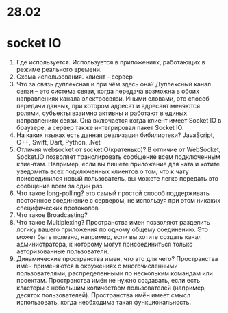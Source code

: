 # 28.02
# socket IO
1. Где используется. 
Используется в приложениях, работающих в режиме реального времени.
2. Схема использования.
клиент - сервер
4. Что за связь дуплексная и при чём здесь она?
Дуплексный канал связи – это система связи, когда передача возможна в обоих направлениях канала электросвязи. Иными словами, это способ передачи данных, при котором адресат и адресант меняются ролями, субъекты взаимно активны и работают в единых направлениях связи. Она включается когда клиент имеет Socket IO в браузере, а сервер также интегрировал пакет Socket IO.
4. На каких языках есть данная реализация бибилиотеки? 
JavaScript, C++, Swift, Dart, Python, .Net
5. Отличия websocket от socketIO(кратенько)?
В отличие от WebSocket, Socket.IO позволяет транслировать сообщение всем подключенным клиентам. Например, если вы пишете приложение для чата и хотите уведомить всех подключенных клиентов о том, что к чату присоединился новый пользователь, вы можете легко передать это сообщение всем за один раз.
6. Что такое  long-polling?
это самый простой способ поддерживать постоянное соединение с сервером, не используя при этом никаких специфических протоколов
7. Что такое  Broadcasting?
8. Что такое  Multiplexing?
Пространства имен позволяют разделить логику вашего приложения по одному общему соединению. Это может быть полезно, например, если вы хотите создать канал администратора, к которому могут присоединиться только авторизованные пользователи.
9. Динамические пространства имен, что это для чего?
Пространства имён применяются в окружениях с многочисленными пользователями, распределенными по нескольким командам или проектам. Пространства имён не нужно создавать, если есть кластеры с небольшим количеством пользователей (например, десяток пользователей). Пространства имён имеет смысл использовать, когда необходима такая функциональность.

